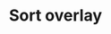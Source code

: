---
title: Sort overlay
layout: design-pattern
category: Search, sort and filter
permalink: ui-patterns/search-sort-and-filter/sort-overlay/
design-pattern-type: mobile

what: >
 A menu that partly covers the screen, showing options to order the page contents in a specific way.

why: >
 To allow users to find specific information within a large amount of results, while keeping the focus.

do: >
 * Locate the sort options near other tools for manipulating the results list, such as filters, view toggles and the “clear search” button.

 * Apply a reasonable default sort order.

 * Clearly show which sort option is active.

dont: >
 * It is not a filter overlay.

 * Add too many options, use a sort form instead.

---